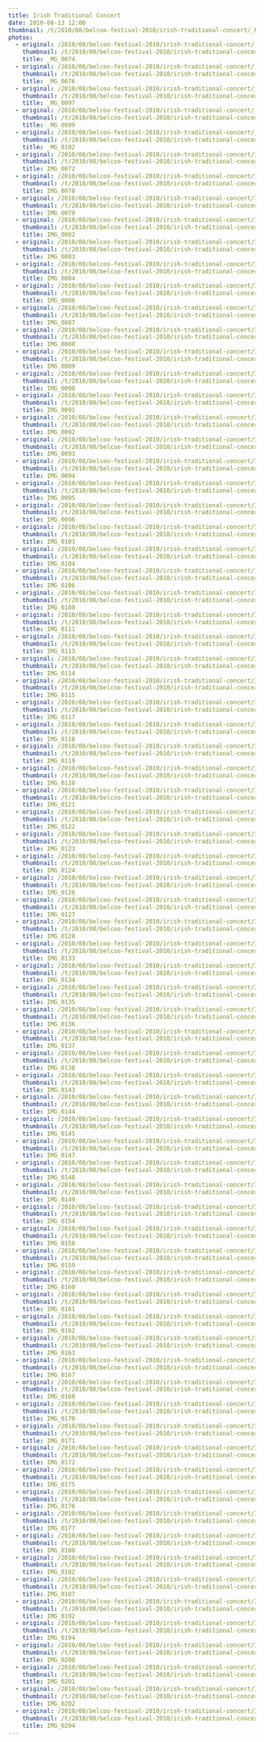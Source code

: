 ```yaml
---
title: Irish Traditional Concert
date: 2010-08-13 12:00
thumbnail: /t/2010/08/belcoo-festival-2010/irish-traditional-concert/_MG_0074.jpg
photos:
  - original: /2010/08/belcoo-festival-2010/irish-traditional-concert/_MG_0074.jpg
    thumbnail: /t/2010/08/belcoo-festival-2010/irish-traditional-concert/_MG_0074.jpg
    title: _MG_0074
  - original: /2010/08/belcoo-festival-2010/irish-traditional-concert/_MG_0076.jpg
    thumbnail: /t/2010/08/belcoo-festival-2010/irish-traditional-concert/_MG_0076.jpg
    title: _MG_0076
  - original: /2010/08/belcoo-festival-2010/irish-traditional-concert/_MG_0097.jpg
    thumbnail: /t/2010/08/belcoo-festival-2010/irish-traditional-concert/_MG_0097.jpg
    title: _MG_0097
  - original: /2010/08/belcoo-festival-2010/irish-traditional-concert/_MG_0099.jpg
    thumbnail: /t/2010/08/belcoo-festival-2010/irish-traditional-concert/_MG_0099.jpg
    title: _MG_0099
  - original: /2010/08/belcoo-festival-2010/irish-traditional-concert/_MG_0102.jpg
    thumbnail: /t/2010/08/belcoo-festival-2010/irish-traditional-concert/_MG_0102.jpg
    title: _MG_0102
  - original: /2010/08/belcoo-festival-2010/irish-traditional-concert/IMG_0072.jpg
    thumbnail: /t/2010/08/belcoo-festival-2010/irish-traditional-concert/IMG_0072.jpg
    title: IMG_0072
  - original: /2010/08/belcoo-festival-2010/irish-traditional-concert/IMG_0078.jpg
    thumbnail: /t/2010/08/belcoo-festival-2010/irish-traditional-concert/IMG_0078.jpg
    title: IMG_0078
  - original: /2010/08/belcoo-festival-2010/irish-traditional-concert/IMG_0079.jpg
    thumbnail: /t/2010/08/belcoo-festival-2010/irish-traditional-concert/IMG_0079.jpg
    title: IMG_0079
  - original: /2010/08/belcoo-festival-2010/irish-traditional-concert/IMG_0082.jpg
    thumbnail: /t/2010/08/belcoo-festival-2010/irish-traditional-concert/IMG_0082.jpg
    title: IMG_0082
  - original: /2010/08/belcoo-festival-2010/irish-traditional-concert/IMG_0083.jpg
    thumbnail: /t/2010/08/belcoo-festival-2010/irish-traditional-concert/IMG_0083.jpg
    title: IMG_0083
  - original: /2010/08/belcoo-festival-2010/irish-traditional-concert/IMG_0084.jpg
    thumbnail: /t/2010/08/belcoo-festival-2010/irish-traditional-concert/IMG_0084.jpg
    title: IMG_0084
  - original: /2010/08/belcoo-festival-2010/irish-traditional-concert/IMG_0086.jpg
    thumbnail: /t/2010/08/belcoo-festival-2010/irish-traditional-concert/IMG_0086.jpg
    title: IMG_0086
  - original: /2010/08/belcoo-festival-2010/irish-traditional-concert/IMG_0087.jpg
    thumbnail: /t/2010/08/belcoo-festival-2010/irish-traditional-concert/IMG_0087.jpg
    title: IMG_0087
  - original: /2010/08/belcoo-festival-2010/irish-traditional-concert/IMG_0088.jpg
    thumbnail: /t/2010/08/belcoo-festival-2010/irish-traditional-concert/IMG_0088.jpg
    title: IMG_0088
  - original: /2010/08/belcoo-festival-2010/irish-traditional-concert/IMG_0089.jpg
    thumbnail: /t/2010/08/belcoo-festival-2010/irish-traditional-concert/IMG_0089.jpg
    title: IMG_0089
  - original: /2010/08/belcoo-festival-2010/irish-traditional-concert/IMG_0090.jpg
    thumbnail: /t/2010/08/belcoo-festival-2010/irish-traditional-concert/IMG_0090.jpg
    title: IMG_0090
  - original: /2010/08/belcoo-festival-2010/irish-traditional-concert/IMG_0091.jpg
    thumbnail: /t/2010/08/belcoo-festival-2010/irish-traditional-concert/IMG_0091.jpg
    title: IMG_0091
  - original: /2010/08/belcoo-festival-2010/irish-traditional-concert/IMG_0092.jpg
    thumbnail: /t/2010/08/belcoo-festival-2010/irish-traditional-concert/IMG_0092.jpg
    title: IMG_0092
  - original: /2010/08/belcoo-festival-2010/irish-traditional-concert/IMG_0093.jpg
    thumbnail: /t/2010/08/belcoo-festival-2010/irish-traditional-concert/IMG_0093.jpg
    title: IMG_0093
  - original: /2010/08/belcoo-festival-2010/irish-traditional-concert/IMG_0094.jpg
    thumbnail: /t/2010/08/belcoo-festival-2010/irish-traditional-concert/IMG_0094.jpg
    title: IMG_0094
  - original: /2010/08/belcoo-festival-2010/irish-traditional-concert/IMG_0095.jpg
    thumbnail: /t/2010/08/belcoo-festival-2010/irish-traditional-concert/IMG_0095.jpg
    title: IMG_0095
  - original: /2010/08/belcoo-festival-2010/irish-traditional-concert/IMG_0096.jpg
    thumbnail: /t/2010/08/belcoo-festival-2010/irish-traditional-concert/IMG_0096.jpg
    title: IMG_0096
  - original: /2010/08/belcoo-festival-2010/irish-traditional-concert/IMG_0103.jpg
    thumbnail: /t/2010/08/belcoo-festival-2010/irish-traditional-concert/IMG_0103.jpg
    title: IMG_0103
  - original: /2010/08/belcoo-festival-2010/irish-traditional-concert/IMG_0104.jpg
    thumbnail: /t/2010/08/belcoo-festival-2010/irish-traditional-concert/IMG_0104.jpg
    title: IMG_0104
  - original: /2010/08/belcoo-festival-2010/irish-traditional-concert/IMG_0106.jpg
    thumbnail: /t/2010/08/belcoo-festival-2010/irish-traditional-concert/IMG_0106.jpg
    title: IMG_0106
  - original: /2010/08/belcoo-festival-2010/irish-traditional-concert/IMG_0108.jpg
    thumbnail: /t/2010/08/belcoo-festival-2010/irish-traditional-concert/IMG_0108.jpg
    title: IMG_0108
  - original: /2010/08/belcoo-festival-2010/irish-traditional-concert/IMG_0111.jpg
    thumbnail: /t/2010/08/belcoo-festival-2010/irish-traditional-concert/IMG_0111.jpg
    title: IMG_0111
  - original: /2010/08/belcoo-festival-2010/irish-traditional-concert/IMG_0113.jpg
    thumbnail: /t/2010/08/belcoo-festival-2010/irish-traditional-concert/IMG_0113.jpg
    title: IMG_0113
  - original: /2010/08/belcoo-festival-2010/irish-traditional-concert/IMG_0114.jpg
    thumbnail: /t/2010/08/belcoo-festival-2010/irish-traditional-concert/IMG_0114.jpg
    title: IMG_0114
  - original: /2010/08/belcoo-festival-2010/irish-traditional-concert/IMG_0115.jpg
    thumbnail: /t/2010/08/belcoo-festival-2010/irish-traditional-concert/IMG_0115.jpg
    title: IMG_0115
  - original: /2010/08/belcoo-festival-2010/irish-traditional-concert/IMG_0117.jpg
    thumbnail: /t/2010/08/belcoo-festival-2010/irish-traditional-concert/IMG_0117.jpg
    title: IMG_0117
  - original: /2010/08/belcoo-festival-2010/irish-traditional-concert/IMG_0118.jpg
    thumbnail: /t/2010/08/belcoo-festival-2010/irish-traditional-concert/IMG_0118.jpg
    title: IMG_0118
  - original: /2010/08/belcoo-festival-2010/irish-traditional-concert/IMG_0119.jpg
    thumbnail: /t/2010/08/belcoo-festival-2010/irish-traditional-concert/IMG_0119.jpg
    title: IMG_0119
  - original: /2010/08/belcoo-festival-2010/irish-traditional-concert/IMG_0120.jpg
    thumbnail: /t/2010/08/belcoo-festival-2010/irish-traditional-concert/IMG_0120.jpg
    title: IMG_0120
  - original: /2010/08/belcoo-festival-2010/irish-traditional-concert/IMG_0121.jpg
    thumbnail: /t/2010/08/belcoo-festival-2010/irish-traditional-concert/IMG_0121.jpg
    title: IMG_0121
  - original: /2010/08/belcoo-festival-2010/irish-traditional-concert/IMG_0122.jpg
    thumbnail: /t/2010/08/belcoo-festival-2010/irish-traditional-concert/IMG_0122.jpg
    title: IMG_0122
  - original: /2010/08/belcoo-festival-2010/irish-traditional-concert/IMG_0123.jpg
    thumbnail: /t/2010/08/belcoo-festival-2010/irish-traditional-concert/IMG_0123.jpg
    title: IMG_0123
  - original: /2010/08/belcoo-festival-2010/irish-traditional-concert/IMG_0124.jpg
    thumbnail: /t/2010/08/belcoo-festival-2010/irish-traditional-concert/IMG_0124.jpg
    title: IMG_0124
  - original: /2010/08/belcoo-festival-2010/irish-traditional-concert/IMG_0126.jpg
    thumbnail: /t/2010/08/belcoo-festival-2010/irish-traditional-concert/IMG_0126.jpg
    title: IMG_0126
  - original: /2010/08/belcoo-festival-2010/irish-traditional-concert/IMG_0127.jpg
    thumbnail: /t/2010/08/belcoo-festival-2010/irish-traditional-concert/IMG_0127.jpg
    title: IMG_0127
  - original: /2010/08/belcoo-festival-2010/irish-traditional-concert/IMG_0128.jpg
    thumbnail: /t/2010/08/belcoo-festival-2010/irish-traditional-concert/IMG_0128.jpg
    title: IMG_0128
  - original: /2010/08/belcoo-festival-2010/irish-traditional-concert/IMG_0133.jpg
    thumbnail: /t/2010/08/belcoo-festival-2010/irish-traditional-concert/IMG_0133.jpg
    title: IMG_0133
  - original: /2010/08/belcoo-festival-2010/irish-traditional-concert/IMG_0134.jpg
    thumbnail: /t/2010/08/belcoo-festival-2010/irish-traditional-concert/IMG_0134.jpg
    title: IMG_0134
  - original: /2010/08/belcoo-festival-2010/irish-traditional-concert/IMG_0135.jpg
    thumbnail: /t/2010/08/belcoo-festival-2010/irish-traditional-concert/IMG_0135.jpg
    title: IMG_0135
  - original: /2010/08/belcoo-festival-2010/irish-traditional-concert/IMG_0136.jpg
    thumbnail: /t/2010/08/belcoo-festival-2010/irish-traditional-concert/IMG_0136.jpg
    title: IMG_0136
  - original: /2010/08/belcoo-festival-2010/irish-traditional-concert/IMG_0137.jpg
    thumbnail: /t/2010/08/belcoo-festival-2010/irish-traditional-concert/IMG_0137.jpg
    title: IMG_0137
  - original: /2010/08/belcoo-festival-2010/irish-traditional-concert/IMG_0138.jpg
    thumbnail: /t/2010/08/belcoo-festival-2010/irish-traditional-concert/IMG_0138.jpg
    title: IMG_0138
  - original: /2010/08/belcoo-festival-2010/irish-traditional-concert/IMG_0143.jpg
    thumbnail: /t/2010/08/belcoo-festival-2010/irish-traditional-concert/IMG_0143.jpg
    title: IMG_0143
  - original: /2010/08/belcoo-festival-2010/irish-traditional-concert/IMG_0144.jpg
    thumbnail: /t/2010/08/belcoo-festival-2010/irish-traditional-concert/IMG_0144.jpg
    title: IMG_0144
  - original: /2010/08/belcoo-festival-2010/irish-traditional-concert/IMG_0145.jpg
    thumbnail: /t/2010/08/belcoo-festival-2010/irish-traditional-concert/IMG_0145.jpg
    title: IMG_0145
  - original: /2010/08/belcoo-festival-2010/irish-traditional-concert/IMG_0147.jpg
    thumbnail: /t/2010/08/belcoo-festival-2010/irish-traditional-concert/IMG_0147.jpg
    title: IMG_0147
  - original: /2010/08/belcoo-festival-2010/irish-traditional-concert/IMG_0148.jpg
    thumbnail: /t/2010/08/belcoo-festival-2010/irish-traditional-concert/IMG_0148.jpg
    title: IMG_0148
  - original: /2010/08/belcoo-festival-2010/irish-traditional-concert/IMG_0149.jpg
    thumbnail: /t/2010/08/belcoo-festival-2010/irish-traditional-concert/IMG_0149.jpg
    title: IMG_0149
  - original: /2010/08/belcoo-festival-2010/irish-traditional-concert/IMG_0154.jpg
    thumbnail: /t/2010/08/belcoo-festival-2010/irish-traditional-concert/IMG_0154.jpg
    title: IMG_0154
  - original: /2010/08/belcoo-festival-2010/irish-traditional-concert/IMG_0158.jpg
    thumbnail: /t/2010/08/belcoo-festival-2010/irish-traditional-concert/IMG_0158.jpg
    title: IMG_0158
  - original: /2010/08/belcoo-festival-2010/irish-traditional-concert/IMG_0159.jpg
    thumbnail: /t/2010/08/belcoo-festival-2010/irish-traditional-concert/IMG_0159.jpg
    title: IMG_0159
  - original: /2010/08/belcoo-festival-2010/irish-traditional-concert/IMG_0160.jpg
    thumbnail: /t/2010/08/belcoo-festival-2010/irish-traditional-concert/IMG_0160.jpg
    title: IMG_0160
  - original: /2010/08/belcoo-festival-2010/irish-traditional-concert/IMG_0161.jpg
    thumbnail: /t/2010/08/belcoo-festival-2010/irish-traditional-concert/IMG_0161.jpg
    title: IMG_0161
  - original: /2010/08/belcoo-festival-2010/irish-traditional-concert/IMG_0162.jpg
    thumbnail: /t/2010/08/belcoo-festival-2010/irish-traditional-concert/IMG_0162.jpg
    title: IMG_0162
  - original: /2010/08/belcoo-festival-2010/irish-traditional-concert/IMG_0163.jpg
    thumbnail: /t/2010/08/belcoo-festival-2010/irish-traditional-concert/IMG_0163.jpg
    title: IMG_0163
  - original: /2010/08/belcoo-festival-2010/irish-traditional-concert/IMG_0167.jpg
    thumbnail: /t/2010/08/belcoo-festival-2010/irish-traditional-concert/IMG_0167.jpg
    title: IMG_0167
  - original: /2010/08/belcoo-festival-2010/irish-traditional-concert/IMG_0168.jpg
    thumbnail: /t/2010/08/belcoo-festival-2010/irish-traditional-concert/IMG_0168.jpg
    title: IMG_0168
  - original: /2010/08/belcoo-festival-2010/irish-traditional-concert/IMG_0170.jpg
    thumbnail: /t/2010/08/belcoo-festival-2010/irish-traditional-concert/IMG_0170.jpg
    title: IMG_0170
  - original: /2010/08/belcoo-festival-2010/irish-traditional-concert/IMG_0171.jpg
    thumbnail: /t/2010/08/belcoo-festival-2010/irish-traditional-concert/IMG_0171.jpg
    title: IMG_0171
  - original: /2010/08/belcoo-festival-2010/irish-traditional-concert/IMG_0172.jpg
    thumbnail: /t/2010/08/belcoo-festival-2010/irish-traditional-concert/IMG_0172.jpg
    title: IMG_0172
  - original: /2010/08/belcoo-festival-2010/irish-traditional-concert/IMG_0175.jpg
    thumbnail: /t/2010/08/belcoo-festival-2010/irish-traditional-concert/IMG_0175.jpg
    title: IMG_0175
  - original: /2010/08/belcoo-festival-2010/irish-traditional-concert/IMG_0176.jpg
    thumbnail: /t/2010/08/belcoo-festival-2010/irish-traditional-concert/IMG_0176.jpg
    title: IMG_0176
  - original: /2010/08/belcoo-festival-2010/irish-traditional-concert/IMG_0177.jpg
    thumbnail: /t/2010/08/belcoo-festival-2010/irish-traditional-concert/IMG_0177.jpg
    title: IMG_0177
  - original: /2010/08/belcoo-festival-2010/irish-traditional-concert/IMG_0180.jpg
    thumbnail: /t/2010/08/belcoo-festival-2010/irish-traditional-concert/IMG_0180.jpg
    title: IMG_0180
  - original: /2010/08/belcoo-festival-2010/irish-traditional-concert/IMG_0182.jpg
    thumbnail: /t/2010/08/belcoo-festival-2010/irish-traditional-concert/IMG_0182.jpg
    title: IMG_0182
  - original: /2010/08/belcoo-festival-2010/irish-traditional-concert/IMG_0187.jpg
    thumbnail: /t/2010/08/belcoo-festival-2010/irish-traditional-concert/IMG_0187.jpg
    title: IMG_0187
  - original: /2010/08/belcoo-festival-2010/irish-traditional-concert/IMG_0192.jpg
    thumbnail: /t/2010/08/belcoo-festival-2010/irish-traditional-concert/IMG_0192.jpg
    title: IMG_0192
  - original: /2010/08/belcoo-festival-2010/irish-traditional-concert/IMG_0194.jpg
    thumbnail: /t/2010/08/belcoo-festival-2010/irish-traditional-concert/IMG_0194.jpg
    title: IMG_0194
  - original: /2010/08/belcoo-festival-2010/irish-traditional-concert/IMG_0200.jpg
    thumbnail: /t/2010/08/belcoo-festival-2010/irish-traditional-concert/IMG_0200.jpg
    title: IMG_0200
  - original: /2010/08/belcoo-festival-2010/irish-traditional-concert/IMG_0201.jpg
    thumbnail: /t/2010/08/belcoo-festival-2010/irish-traditional-concert/IMG_0201.jpg
    title: IMG_0201
  - original: /2010/08/belcoo-festival-2010/irish-traditional-concert/IMG_0202.jpg
    thumbnail: /t/2010/08/belcoo-festival-2010/irish-traditional-concert/IMG_0202.jpg
    title: IMG_0202
  - original: /2010/08/belcoo-festival-2010/irish-traditional-concert/IMG_0204.jpg
    thumbnail: /t/2010/08/belcoo-festival-2010/irish-traditional-concert/IMG_0204.jpg
    title: IMG_0204
---
```

